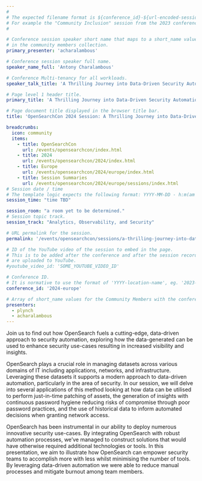 ```yaml
---
#
# The expected filename format is ${conference_id}-${url-encoded-session-title}.md
# For example the "Community Inclusion" session from the 2023 conference in Europe the title is "2023-europe-community-inclusion.html"
#

# Conference session speaker short name that maps to a short_name value
# in the community members collection.
primary_presenter: 'acharalambous'

# Conference session speaker full name.
speaker_name_full: 'Antony Charalambous'

# Conference Multi-tenancy for all workloads.
speaker_talk_title: 'A Thrilling Journey into Data-Driven Security Automation'

# Page level 1 header title.
primary_title: 'A Thrilling Journey into Data-Driven Security Automation'

# Page document title displayed in the browser title bar.
title: 'OpenSearchCon 2024 Session: A Thrilling Journey into Data-Driven Security Automation'

breadcrumbs:
  icon: community
  items:
    - title: OpenSearchCon
      url: /events/opensearchcon/index.html
    - title: 2024
      url: /events/opensearchcon/2024/index.html
    - title: Europe
      url: /events/opensearchcon/2024/europe/index.html
    - title: Session Summaries
      url: /events/opensearchcon/2024/europe/sessions/index.html
# Session date / time
# The template logic expects the following format: YYYY-MM-DD - h:m(am|pm)-(h:m(am|pm))
session_time: "time TBD"

session_room: "a room yet to be determined."
# Session topic track.
session_track: "Analytics, Observability, and Security"

# URL permalink for the session.
permalink: '/events/opensearchcon/sessions/a-thrilling-journey-into-data-driven-security-automation.html'

# ID of the YouTube video of the session to embed in the page.
# This is to be added after the conference and after the session recordings
# are uploaded to YouTube.
#youtube_video_id: 'SOME_YOUTUBE_VIDEO_ID'

# Conference ID.
# It is normative to use the format of 'YYYY-location-name', eg. '2023-europe'.
conference_id: '2024-europe'

# Array of short_name values for the Community Members with the conference_speaker persona whom are presenting the session. This includes the primary_speaker indicated above and any other presenters (if any).
presenters:
  - plynch
  - acharalambous
---
```

Join us to find out how OpenSearch fuels a cutting-edge, data-driven approach to security automation, exploring how the data-generated can be used to enhance security use-cases resulting in increased visibility and insights.

OpenSearch plays a crucial role in managing datasets across various domains of IT including applications, networks, and infrastructure. Leveraging these datasets it supports a modern approach to data-driven automation, particularly in the area of security. In our session, we will delve into several applications of this method looking at how data can be utilised to perform just-in-time patching of assets, the generation of insights with continuous password hygiene reducing risks of compromise through poor password practices, and the use of historical data to inform automated decisions when granting network access.

OpenSearch has been instrumental in our ability to deploy numerous innovative security use-cases. By integrating OpenSearch with robust automation processes, we’ve managed to construct solutions that would have otherwise required additional technologies or tools. In this presentation, we aim to illustrate how OpenSearch can empower security teams to accomplish more with less whilst minimising the number of tools. By leveraging data-driven automation we were able to reduce manual processes and mitigate burnout among team members.